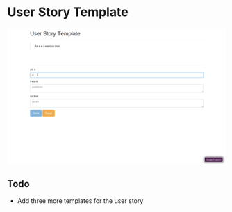 User Story Template
==================

![](/img/userstory.gif)


Todo
----------
* Add three more templates for the user story
